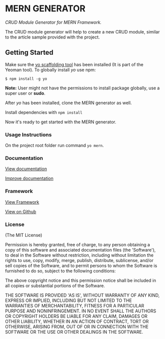 # MERN GENERATOR

*CRUD Module Generator for MERN Framework.*


The CRUD module generator will help to create a new CRUD module, similar to the article sample provided with the project.


## Getting Started

Make sure the [yo scaffolding tool](http://yeoman.io/learning/index.html) has been installed (It is part of the Yeoman tool). To globally install *yo* use npm:
```
$ npm install -g yo
```
**Note:** User might not have the permissions to install package globally, use a super user or **sudo**.

After *yo* has been installed, clone the MERN generator as well.

Install dependencies with `npm install`

Now it's ready to get started with the MERN generator.


### Usage Instructions

On the project root folder run command `yo mern`.



### Documentation

[View documentation](http://merndoc.tech-dojo.org)

[Improve documentation](https://github.com/tech-dojo/mern-doc)



### Framework

[View Framework](http://mern.tech-dojo.org)

[View on Github](https://github.com/tech-dojo/mern)



### License

(The MIT License)

Permission is hereby granted, free of charge, to any person obtaining a copy of this software and associated documentation files (the 'Software'), to deal in the Software without restriction, including without limitation the rights to use, copy, modify, merge, publish, distribute, sublicense, and/or sell copies of the Software, and to permit persons to whom the Software is furnished to do so, subject to the following conditions:

The above copyright notice and this permission notice shall be included in all copies or substantial portions of the Software.

THE SOFTWARE IS PROVIDED 'AS IS', WITHOUT WARRANTY OF ANY KIND, EXPRESS OR IMPLIED, INCLUDING BUT NOT LIMITED TO THE WARRANTIES OF MERCHANTABILITY, FITNESS FOR A PARTICULAR PURPOSE AND NONINFRINGEMENT. IN NO EVENT SHALL THE AUTHORS OR COPYRIGHT HOLDERS BE LIABLE FOR ANY CLAIM, DAMAGES OR OTHER LIABILITY, WHETHER IN AN ACTION OF CONTRACT, TORT OR OTHERWISE, ARISING FROM, OUT OF OR IN CONNECTION WITH THE SOFTWARE OR THE USE OR OTHER DEALINGS IN THE SOFTWARE.